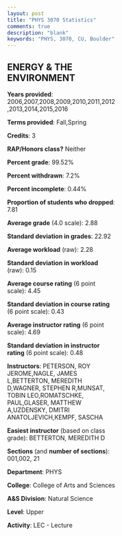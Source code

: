 ```yaml
---
layout: post
title: "PHYS 3070 Statistics"
comments: true
description: "blank"
keywords: "PHYS, 3070, CU, Boulder"
--- 
```

<head>
<script src="https://ajax.googleapis.com/ajax/libs/jquery/2.1.3/jquery.min.js"></script>
<script src="https://dl.dropboxusercontent.com/s/pc42nxpaw1ea4o9/highcharts.js?dl=0"></script>
<!-- <script src="../assets/js/highcharts.js"></script> -->
<style type="text/css">@font-face {
	font-family: "Bebas Neue";
	src: url(https://www.filehosting.org/file/details/544349/BebasNeue%20Regular.otf) format("opentype");
	}
	h1.Bebas { 
		font-family: "Bebas Neue", Verdana, Tahoma;
	}
</style>
</head>
<body>
	<div id="container" style="float: right; width: 45%; height: 88%; margin-left: 2.5%; margin-right: 2.5%;"></div>
	<script language="JavaScript">
		$(document).ready(function() {
		var chart = {type: 'column'};
		var title = {text: 'Grade Distribution'};
		var xAxis = {categories: ['A','B','C','D','F'],crosshair: true};
		var yAxis = {min: 0,title: {text: 'Percentage'}};
		var tooltip = {headerFormat: '<center><b><span style="font-size:20px">{point.key}</span></b></center>',
		               pointFormat: '<td style="padding:0"><b>{point.y:.1f}%</b></td>',
		               footerFormat: '</table>',shared: true,useHTML: true};
		var plotOptions = {column: {pointPadding: 0.0,borderWidth: 0}};  
		var credits = {enabled: false};var series= [{name: 'Percent',data: [31.56,39.01,22.13,3.97,3.32,]}];
		var json = {};
		json.chart = chart;
		json.title = title;
		json.tooltip = tooltip;
		json.xAxis = xAxis;
		json.yAxis = yAxis;  
		json.series = series;
		json.plotOptions = plotOptions;  
		json.credits = credits;
		$('#container').highcharts(json);
	});
	</script>
</body>
			   
## ENERGY & THE ENVIRONMENT

**Years provided**: 2006,2007,2008,2009,2010,2011,2012,2013,2014,2015,2016

**Terms provided**: Fall,Spring

**Credits**: 3

**RAP/Honors class?** Neither

**Percent grade**: 99.52%

**Percent withdrawn**: 7.2%

**Percent incomplete**: 0.44%

**Proportion of students who dropped**: 7.81

**Average grade** (4.0 scale): 2.88

**Standard deviation in grades**: 22.92

**Average workload** (raw): 2.28

**Standard deviation in workload** (raw): 0.15

**Average course rating** (6 point scale): 4.45

**Standard deviation in course rating** (6 point scale): 0.43

**Average instructor rating** (6 point scale): 4.69

**Standard deviation in instructor rating** (6 point scale): 0.48

**Instructors**: PETERSON, ROY JEROME,NAGLE, JAMES L,BETTERTON, MEREDITH D,WAGNER, STEPHEN R,MUNSAT, TOBIN LEO,ROMATSCHKE, PAUL,GLASER, MATTHEW A,UZDENSKY, DMITRI ANATOLJEVICH,KEMPF, SASCHA

**Easiest instructor** (based on class grade): BETTERTON, MEREDITH D

**Sections** (and **number of sections**): 001,002, 21

**Department**: PHYS

**College**: College of Arts and Sciences

**A&S Division**: Natural Science

**Level**: Upper

**Activity**: LEC - Lecture